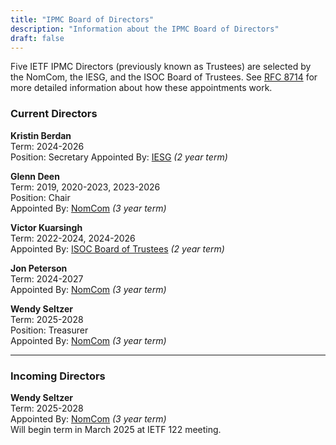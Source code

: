 ```yaml
---
title: "IPMC Board of Directors"
description: "Information about the IPMC Board of Directors"
draft: false
---
```


Five IETF IPMC Directors (previously known as Trustees) are selected by the NomCom, the IESG, and the ISOC Board of Trustees. See [RFC 8714](https://tools.ietf.org/html/rfc8714) for more detailed information about how these appointments work.

### Current Directors

**Kristin Berdan**  
Term: 2024-2026  
Position: Secretary
Appointed By: [IESG](https://mailarchive.ietf.org/arch/msg/ietf-announce/frCOSmyP78jmz_4nFnnUHqU439o/) *(2 year term)*

**Glenn Deen**  
Term: 2019, 2020-2023, 2023-2026  
Position: Chair  
Appointed By: [NomCom](https://mailarchive.ietf.org/arch/msg/ietf-announce/PxcaDGzIOzpGo1l8yxc_U-jA40M/) *(3 year term)*

**Victor Kuarsingh**  
Term: 2022-2024, 2024-2026  
Appointed By: [ISOC Board of Trustees](https://www.internetsociety.org/board-of-trustees/minutes/181/) *(2 year term)*

**Jon Peterson**  
Term: 2024-2027  
Appointed By: [NomCom](https://mailarchive.ietf.org/arch/msg/ietf-announce/QkoQCwiSbsD5EpjInm0B-ytpDRI/) *(3 year term)*

**Wendy Seltzer**  
Term:  2025-2028  
Position: Treasurer  
Appointed By: [NomCom](https://mailarchive.ietf.org/arch/msg/ietf-announce/0MOtcjEcX0sh8zFhi4SRfOg1u-8/) *(3 year term)*

---

### Incoming Directors

**Wendy Seltzer**  
Term: 2025-2028  
Appointed By: [NomCom](https://mailarchive.ietf.org/arch/msg/ietf-announce/0MOtcjEcX0sh8zFhi4SRfOg1u-8/) *(3 year term)*  
Will begin term in March 2025 at IETF 122 meeting.
